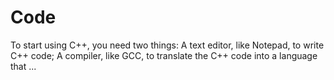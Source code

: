 # Code
To start using C++, you need two things: A text editor, like Notepad, to write C++ code; A compiler, like GCC, to translate the C++ code into a language that ...

